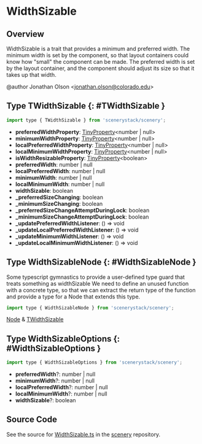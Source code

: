 # WidthSizable

## Overview

WidthSizable is a trait that provides a minimum and preferred width. The minimum width is set by the component,
so that layout containers could know how "small" the component can be made. The preferred width is set by the
layout container, and the component should adjust its size so that it takes up that width.

@author Jonathan Olson &lt;jonathan.olson@colorado.edu&gt;

## Type TWidthSizable {: #TWidthSizable }


```js
import type { TWidthSizable } from 'scenerystack/scenery';
```


- **preferredWidthProperty**: [TinyProperty](../axon/TinyProperty.md)&lt;<span style="color: hsla(calc(var(--md-hue) + 180deg),80%,40%,1);">number</span> | <span style="color: hsla(calc(var(--md-hue) + 180deg),80%,40%,1);">null</span>&gt;
- **minimumWidthProperty**: [TinyProperty](../axon/TinyProperty.md)&lt;<span style="color: hsla(calc(var(--md-hue) + 180deg),80%,40%,1);">number</span> | <span style="color: hsla(calc(var(--md-hue) + 180deg),80%,40%,1);">null</span>&gt;
- **localPreferredWidthProperty**: [TinyProperty](../axon/TinyProperty.md)&lt;<span style="color: hsla(calc(var(--md-hue) + 180deg),80%,40%,1);">number</span> | <span style="color: hsla(calc(var(--md-hue) + 180deg),80%,40%,1);">null</span>&gt;
- **localMinimumWidthProperty**: [TinyProperty](../axon/TinyProperty.md)&lt;<span style="color: hsla(calc(var(--md-hue) + 180deg),80%,40%,1);">number</span> | <span style="color: hsla(calc(var(--md-hue) + 180deg),80%,40%,1);">null</span>&gt;
- **isWidthResizableProperty**: [TinyProperty](../axon/TinyProperty.md)&lt;<span style="color: hsla(calc(var(--md-hue) + 180deg),80%,40%,1);">boolean</span>&gt;
- **preferredWidth**: <span style="color: hsla(calc(var(--md-hue) + 180deg),80%,40%,1);">number</span> | <span style="color: hsla(calc(var(--md-hue) + 180deg),80%,40%,1);">null</span>
- **localPreferredWidth**: <span style="color: hsla(calc(var(--md-hue) + 180deg),80%,40%,1);">number</span> | <span style="color: hsla(calc(var(--md-hue) + 180deg),80%,40%,1);">null</span>
- **minimumWidth**: <span style="color: hsla(calc(var(--md-hue) + 180deg),80%,40%,1);">number</span> | <span style="color: hsla(calc(var(--md-hue) + 180deg),80%,40%,1);">null</span>
- **localMinimumWidth**: <span style="color: hsla(calc(var(--md-hue) + 180deg),80%,40%,1);">number</span> | <span style="color: hsla(calc(var(--md-hue) + 180deg),80%,40%,1);">null</span>
- **widthSizable**: <span style="color: hsla(calc(var(--md-hue) + 180deg),80%,40%,1);">boolean</span>
- **_preferredSizeChanging**: <span style="color: hsla(calc(var(--md-hue) + 180deg),80%,40%,1);">boolean</span>
- **_minimumSizeChanging**: <span style="color: hsla(calc(var(--md-hue) + 180deg),80%,40%,1);">boolean</span>
- **_preferredSizeChangeAttemptDuringLock**: <span style="color: hsla(calc(var(--md-hue) + 180deg),80%,40%,1);">boolean</span>
- **_minimumSizeChangeAttemptDuringLock**: <span style="color: hsla(calc(var(--md-hue) + 180deg),80%,40%,1);">boolean</span>
- **_updatePreferredWidthListener**: () =&gt; <span style="color: hsla(calc(var(--md-hue) + 180deg),80%,40%,1);">void</span>
- **_updateLocalPreferredWidthListener**: () =&gt; <span style="color: hsla(calc(var(--md-hue) + 180deg),80%,40%,1);">void</span>
- **_updateMinimumWidthListener**: () =&gt; <span style="color: hsla(calc(var(--md-hue) + 180deg),80%,40%,1);">void</span>
- **_updateLocalMinimumWidthListener**: () =&gt; <span style="color: hsla(calc(var(--md-hue) + 180deg),80%,40%,1);">void</span>




## Type WidthSizableNode {: #WidthSizableNode }


Some typescript gymnastics to provide a user-defined type guard that treats something as widthSizable
We need to define an unused function with a concrete type, so that we can extract the return type of the function
and provide a type for a Node that extends this type.

```js
import type { WidthSizableNode } from 'scenerystack/scenery';
```


[Node](../scenery/Node.md) &amp; [TWidthSizable](../scenery/WidthSizable.md#TWidthSizable)



## Type WidthSizableOptions {: #WidthSizableOptions }


```js
import type { WidthSizableOptions } from 'scenerystack/scenery';
```


- **preferredWidth**?: <span style="color: hsla(calc(var(--md-hue) + 180deg),80%,40%,1);">number</span> | <span style="color: hsla(calc(var(--md-hue) + 180deg),80%,40%,1);">null</span>
- **minimumWidth**?: <span style="color: hsla(calc(var(--md-hue) + 180deg),80%,40%,1);">number</span> | <span style="color: hsla(calc(var(--md-hue) + 180deg),80%,40%,1);">null</span>
- **localPreferredWidth**?: <span style="color: hsla(calc(var(--md-hue) + 180deg),80%,40%,1);">number</span> | <span style="color: hsla(calc(var(--md-hue) + 180deg),80%,40%,1);">null</span>
- **localMinimumWidth**?: <span style="color: hsla(calc(var(--md-hue) + 180deg),80%,40%,1);">number</span> | <span style="color: hsla(calc(var(--md-hue) + 180deg),80%,40%,1);">null</span>
- **widthSizable**?: <span style="color: hsla(calc(var(--md-hue) + 180deg),80%,40%,1);">boolean</span>




## Source Code

See the source for [WidthSizable.ts](https://github.com/phetsims/scenery/blob/main/js/layout/WidthSizable.ts) in the [scenery](https://github.com/phetsims/scenery) repository.
